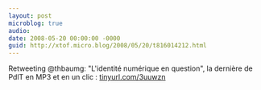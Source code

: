 ```yaml
---
layout: post
microblog: true
audio: 
date: 2008-05-20 00:00:00 -0000
guid: http://xtof.micro.blog/2008/05/20/t816014212.html
---
```

Retweeting @thbaumg: "L'identité numérique en question", la dernière de PdlT en MP3 et en un clic : [tinyurl.com/3uuwzn](http://tinyurl.com/3uuwzn)
